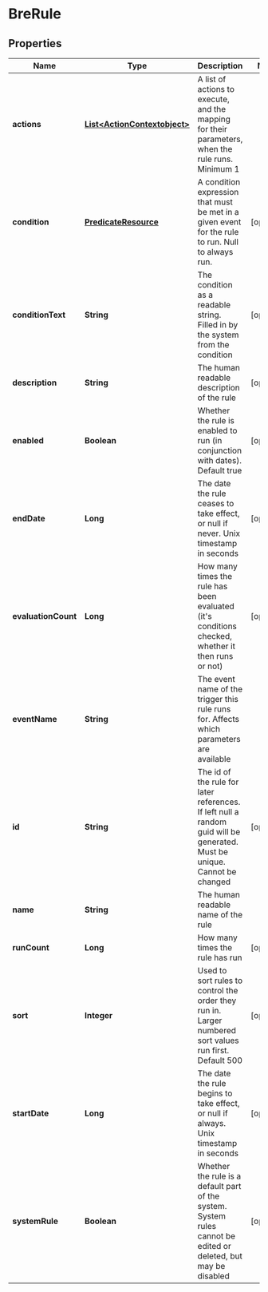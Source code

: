 
# BreRule

## Properties
Name | Type | Description | Notes
------------ | ------------- | ------------- | -------------
**actions** | [**List&lt;ActionContextobject&gt;**](ActionContextobject.md) | A list of actions to execute, and the mapping for their parameters, when the rule runs. Minimum 1 | 
**condition** | [**PredicateResource**](PredicateResource.md) | A condition expression that must be met in a given event for the rule to run. Null to always run. |  [optional]
**conditionText** | **String** | The condition as a readable string. Filled in by the system from the condition |  [optional]
**description** | **String** | The human readable description of the rule |  [optional]
**enabled** | **Boolean** | Whether the rule is enabled to run (in conjunction with dates). Default true |  [optional]
**endDate** | **Long** | The date the rule ceases to take effect, or null if never. Unix timestamp in seconds |  [optional]
**evaluationCount** | **Long** | How many times the rule has been evaluated (it&#39;s conditions checked, whether it then runs or not) |  [optional]
**eventName** | **String** | The event name of the trigger this rule runs for. Affects which parameters are available | 
**id** | **String** | The id of the rule for later references. If left null a random guid will be generated. Must be unique. Cannot be changed |  [optional]
**name** | **String** | The human readable name of the rule | 
**runCount** | **Long** | How many times the rule has run |  [optional]
**sort** | **Integer** | Used to sort rules to control the order they run in. Larger numbered sort values run first.  Default 500 |  [optional]
**startDate** | **Long** | The date the rule begins to take effect, or null if always. Unix timestamp in seconds |  [optional]
**systemRule** | **Boolean** | Whether the rule is a default part of the system. System rules cannot be edited or deleted, but may be disabled |  [optional]



